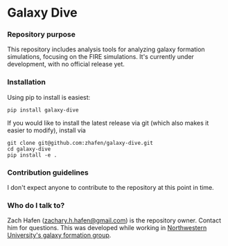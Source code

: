 # Galaxy Dive #

### Repository purpose ###

This repository includes analysis tools for analyzing galaxy formation simulations, focusing on the FIRE simulations.
It's currently under development, with no official release yet.

### Installation ###

Using pip to install is easiest:
```
pip install galaxy-dive
```

If you would like to install the latest release via git (which also makes it easier to modify), install via
```
git clone git@github.com:zhafen/galaxy-dive.git
cd galaxy-dive
pip install -e .
```

### Contribution guidelines ###

I don't expect anyone to contribute to the repository at this point in time.

### Who do I talk to? ###

Zach Hafen (zachary.h.hafen@gmail.com) is the repository owner. Contact him for questions.
This was developed while working in [Northwestern University's galaxy formation group](http://galaxies.northwestern.edu/).
